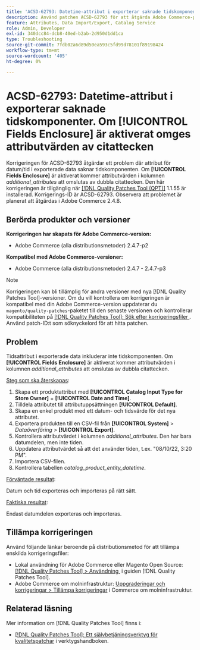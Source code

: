 ```yaml
---
title: 'ACSD-62793: Datetime-attribut i exporterar saknade tidskomponenter. Om **[!UICONTROL Fields Enclosure]** är aktiverat omges attributvärden av citattecken'
description: Använd patchen ACSD-62793 för att åtgärda Adobe Commerce-problemet där datetime-attribut i exporterade data saknar tidskomponenten. Om **[!UICONTROL Fields Enclosure]** är aktiverat omges attributvärdena i kolumnen *additional_attributes* av dubbla citattecken.
feature: Attributes, Data Import/Export, Catalog Service
role: Admin, Developer
exl-id: 340dcc84-dcb8-40ed-b2ab-2d950d1dd1ca
type: Troubleshooting
source-git-commit: 7fdb02a6d89d50ea593c5fd99d78101f89198424
workflow-type: tm+mt
source-wordcount: '405'
ht-degree: 0%

---
```


# ACSD-62793: Datetime-attribut i exporterar saknade tidskomponenter. Om **[!UICONTROL Fields Enclosure]** är aktiverat omges attributvärden av citattecken

Korrigeringen för ACSD-62793 åtgärdar ett problem där attribut för datum/tid i exporterade data saknar tidskomponenten. Om **[!UICONTROL Fields Enclosure]** är aktiverat kommer attributvärden i kolumnen *additional_attributes* att omslutas av dubbla citattecken. Den här korrigeringen är tillgänglig när [[!DNL Quality Patches Tool (QPT)]](/help/tools/quality-patches-tool/quality-patches-tool-to-self-serve-quality-patches.md) 1.1.55 är installerad. Korrigerings-ID är ACSD-62793. Observera att problemet är planerat att åtgärdas i Adobe Commerce 2.4.8.

## Berörda produkter och versioner

**Korrigeringen har skapats för Adobe Commerce-version:**

* Adobe Commerce (alla distributionsmetoder) 2.4.7-p2

**Kompatibel med Adobe Commerce-versioner:**

* Adobe Commerce (alla distributionsmetoder) 2.4.7 - 2.4.7-p3

>[!NOTE]
>
>Korrigeringen kan bli tillämplig för andra versioner med nya [!DNL Quality Patches Tool]-versioner. Om du vill kontrollera om korrigeringen är kompatibel med din Adobe Commerce-version uppdaterar du `magento/quality-patches`-paketet till den senaste versionen och kontrollerar kompatibiliteten på [[!DNL Quality Patches Tool]: Sök efter korrigeringsfiler &#x200B;](https://experienceleague.adobe.com/tools/commerce-quality-patches/index.html?lang=sv-SE). Använd patch-ID:t som söknyckelord för att hitta patchen.

## Problem

Tidsattribut i exporterade data inkluderar inte tidskomponenten. Om **[!UICONTROL Fields Enclosure]** är aktiverat kommer attributvärden i kolumnen *additional_attributes* att omslutas av dubbla citattecken.

<u>Steg som ska återskapas</u>:

1. Skapa ett produktattribut med **[!UICONTROL Catalog Input Type for Store Owner]** = **[!UICONTROL Date and Time]**.
1. Tilldela attributet till attributuppsättningen **[!UICONTROL Default]**.
1. Skapa en enkel produkt med ett datum- och tidsvärde för det nya attributet.
1. Exportera produkten till en CSV-fil från **[!UICONTROL System]** > *Dataöverföring* > **[!UICONTROL Export]**.
1. Kontrollera attributvärdet i kolumnen *additional_attributes*. Den har bara datumdelen, men inte tiden.
1. Uppdatera attributvärdet så att det använder tiden, t.ex. &quot;08/10/22, 3:20 PM&quot;.
1. Importera CSV-filen.
1. Kontrollera tabellen *catalog_product_entity_datetime*.

<u>Förväntade resultat</u>:

Datum och tid exporteras och importeras på rätt sätt.

<u>Faktiska resultat</u>:

Endast datumdelen exporteras och importeras.

## Tillämpa korrigeringen

Använd följande länkar beroende på distributionsmetod för att tillämpa enskilda korrigeringsfiler:

* Lokal användning för Adobe Commerce eller Magento Open Source: [[!DNL Quality Patches Tool] > Användning &#x200B;](/help/tools/quality-patches-tool/usage.md) i guiden [!DNL Quality Patches Tool].
* Adobe Commerce om molninfrastruktur: [Uppgraderingar och korrigeringar > Tillämpa korrigeringar](https://experienceleague.adobe.com/docs/commerce-cloud-service/user-guide/develop/upgrade/apply-patches.html?lang=sv-SE) i Commerce om molninfrastruktur.


## Relaterad läsning

Mer information om [!DNL Quality Patches Tool] finns i:

* [[!DNL Quality Patches Tool]: Ett självbetjäningsverktyg för kvalitetspatchar](/help/tools/quality-patches-tool/quality-patches-tool-to-self-serve-quality-patches.md) i verktygshandboken.

